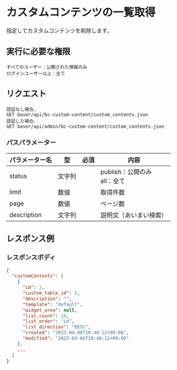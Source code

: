 # カスタムコンテンツの一覧取得

指定してカスタムコンテンツを削除します。

## 実行に必要な権限

```
すべてのユーザー：公開された情報のみ
ログインユーザー以上：全て
```

## リクエスト
```
認証なし場合、
GET baser/api/bc-custom-content/custom_contents.json
認証した場合、
GET baser/api/admin/bc-custom-content/custom_contents.json
```

### パスパラメーター

| パラメーター名   | 型   | 必須  | 内容                |
|-----------|-----|-----|-------------------|
| status            | 文字列 |  | publish：公開のみ<br>all：全て |
| limit             | 数値  |  |  取得件数                                     |
| page              | 数値  |  | ページ数                                     |
| description   | 文字列 |  |  説明文（あいまい検索）                      |

## レスポンス例

### レスポンスボディ

```json
{
  "customContents": [
    {
      "id": 2,
      "custom_table_id": 5,
      "description": "",
      "template": "default",
      "widget_area": null,
      "list_count": 10,
      "list_order": "id",
      "list_direction": "DESC",
      "created": "2023-04-06T10:48:12+09:00",
      "modified": "2023-04-06T10:48:12+09:00"
    },
    ...
  ]
}
```
